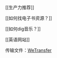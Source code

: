 ---
---

[[生产力推荐]]

[[如何找电子书资源？]]

[[如何dig音乐？]]

[[英语网站]]



传输文件：[WeTransfer](https://wetransfer.com/)